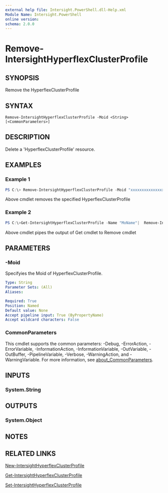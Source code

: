 ```yaml
---
external help file: Intersight.PowerShell.dll-Help.xml
Module Name: Intersight.PowerShell
online version:
schema: 2.0.0
---
```


# Remove-IntersightHyperflexClusterProfile

## SYNOPSIS
Remove the HyperflexClusterProfile

## SYNTAX

```
Remove-IntersightHyperflexClusterProfile -Moid <String> [<CommonParameters>]
```

## DESCRIPTION
Delete a &apos;HyperflexClusterProfile&apos; resource.

## EXAMPLES

### Example 1
```powershell
PS C:\> Remove-IntersightHyperflexClusterProfile -Moid "xxxxxxxxxxxxxxxxxxxxxxxxxxx"
```
Above cmdlet removes the specified HyperflexClusterProfile 

### Example 2
```powershell
PS C:\>Get-IntersightHyperflexClusterProfile -Name "MoName"|  Remove-IntersightHyperflexClusterProfile
```
Above cmdlet pipes the output of Get cmdlet to Remove cmdlet

## PARAMETERS

### -Moid
Specifyies the Moid of HyperflexClusterProfile.

```yaml
Type: String
Parameter Sets: (All)
Aliases:

Required: True
Position: Named
Default value: None
Accept pipeline input: True (ByPropertyName)
Accept wildcard characters: False
```

### CommonParameters
This cmdlet supports the common parameters: -Debug, -ErrorAction, -ErrorVariable, -InformationAction, -InformationVariable, -OutVariable, -OutBuffer, -PipelineVariable, -Verbose, -WarningAction, and -WarningVariable. For more information, see [about_CommonParameters](http://go.microsoft.com/fwlink/?LinkID=113216).

## INPUTS

### System.String

## OUTPUTS

### System.Object
## NOTES

## RELATED LINKS

[New-IntersightHyperflexClusterProfile](./New-IntersightHyperflexClusterProfile.md)

[Get-IntersightHyperflexClusterProfile](./Get-IntersightHyperflexClusterProfile.md)

[Set-IntersightHyperflexClusterProfile](./Set-IntersightHyperflexClusterProfile.md)

